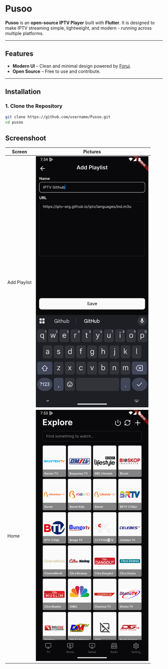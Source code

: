 # Pusoo

**Pusoo** is an **open-source IPTV Player** built with **Flutter**.
It is designed to make IPTV streaming simple, lightweight, and modern - running across multiple platforms.

---

## Features

- **Modern UI** – Clean and minimal design powered by [Forui](https://forui.dev/).
- **Open Source** – Free to use and contribute.

---

## Installation

### 1. Clone the Repository

```bash
git clone https://github.com/username/Pusoo.git
cd pusoo
```

## Screenshoot

  Screen | Pictures
 --- | ---
 Add Playlist | <img src="screens/add_playlist.png" height= "800"/>
 Home | <img src="screens/home.png" height= "800"/>
